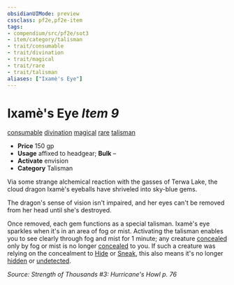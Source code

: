 ```yaml
---
obsidianUIMode: preview
cssclass: pf2e,pf2e-item
tags:
- compendium/src/pf2e/sot3
- item/category/talisman
- trait/consumable
- trait/divination
- trait/magical
- trait/rare
- trait/talisman
aliases: ["Ixamè's Eye"]
---
```

# Ixamè's Eye *Item 9*  
[consumable](../../../Rules/traits/consumable.md)  [divination](../../../Rules/traits/divination.md)  [magical](../../../Rules/traits/magical.md)  [rare](../../../Rules/traits/rare.md)  [talisman](../../../Rules/traits/talisman.md)  

- **Price** 150 gp
- **Usage** affixed to headgear; **Bulk** –
- **Activate** envision
- **Category** Talisman

Via some strange alchemical reaction with the gasses of Terwa Lake, the cloud dragon Ixamè's eyeballs have shriveled into sky-blue gems.

The dragon's sense of vision isn't impaired, and her eyes can't be removed from her head until she's destroyed.

Once removed, each gem functions as a special talisman. Ixamè's eye sparkles when it's in an area of fog or mist. Activating the talisman enables you to see clearly through fog and mist for 1 minute; any creature [concealed](../../../Rules/conditions.md#Concealed) only by fog or mist is no longer [concealed](../../../Rules/conditions.md#Concealed) to you. If such a creature was relying on the concealment to [Hide](../../../Rules/actions/hide.md) or [Sneak](../../../Rules/actions/sneak.md), this also means it's no longer [hidden](../../../Rules/conditions.md#Hidden) or [undetected](../../../Rules/conditions.md#Undetected).

*Source: Strength of Thousands #3: Hurricane's Howl p. 76*